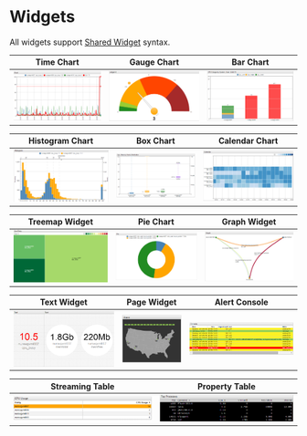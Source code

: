# Widgets

All widgets support [Shared Widget](./shared/README.md) syntax.

Time Chart | Gauge Chart | Bar Chart
:--:|:--:|:--:
[![](./images/time-chart.png)](./time-chart/README.md) | [![](./images/gauge-chart.png)](./gauge-chart/README.md) | [![](./images/bar-chart.png)](./bar-chart/README.md)

Histogram Chart | Box Chart | Calendar Chart
:--:|:--:|:--:
[![](./images/histogram.png)](./histogram/README.md) | [![](./images/box-chart.png)](./box-chart/README.md) | [![](./images/calendar-chart.png)](./calendar-chart/README.md)

Treemap Widget | Pie Chart | Graph Widget
:--:|:--:|:--:
[![](./images/treemap-widget.png)](./treemap/README.md) | [![](./images/pie-chart.png)](./pie-chart/README.md) | [![](./images/graph.png)](./graph/README.md)

Text Widget | Page Widget | Alert Console
:--:|:--:|:--:
[![](./images/text-widget.png)](./text-widget/README.md) | ![](./images/page-widget.png) | ![](./images/alert-console.png)

Streaming Table | Property Table
:--:|:--:
![](./images/streaming-table.png) | ![](./images/property-widget.png)